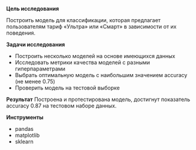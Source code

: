 **Цель исследования**

Построить модель для классификации, которая предлагает пользователям тариф «Ультра» или «Смарт» в зависимости от их поведения.

**Задачи исследования**
- Построить несколько моделей на основе имеющихся данных
- Исследовать метрики качества моделей с разными гиперпараметрами
- Выбрать оптимальную модель с наибольшим значением accuracy (не менее 0.75)
- Проверить модель на тестовой выборке

**Результат**
Построена и протестирована модель, достигнут показатель accuracy 0.87 на тестовом наборе данных.

**Инструменты**
- pandas
- matplotlib
- sklearn

